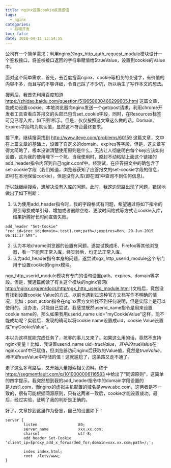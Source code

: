 ```yaml
---
title: nginx设置cookie点滴感悟
tags:
  - nginx
categories:
  - 后端开发
toc: false
date: 2018-04-11 13:54:55
---
```


公司有一个简单需求：利用nginx的ngx_http_auth_request_module模块设计一个鉴权接口，将鉴权接口返回的字符串赋值给$trueValue，设置到cookie的Value中。

面对这个简单需求，首先，去百度搜索nginx、cookie等相关的关键字，有价值的内容不多，而且写的不够详细，令自己踩了不少坑，所以萌生了写作本文的想法。

搜索后，我首先利用百度知道 https://zhidao.baidu.com/question/519658630466299605.html 这篇文章，能成功设置cookie。本地浏览器向nginx发送一个get/post请求，利用chrome开发者工具查看应答报文的头部已包含set_cookie字段，同时，在Resources标签可见已写入库，如下图1所示。但是，仅仅按照这文章这么做的话，Domain、Expires字段均为默认值，显然这不符合最终要求。

接下来，继续搜索找到 http://www.iteye.com/problems/60159 这篇文章，文中在上篇文章的基础上，设置了自定义的domain、expires等字段。但是，这文章写得太简略了，根本没讲清楚使用原则是什么，无法让人彻底明白每个key应该如何设置，这为我的使用埋下一个坑。当我使用时，原封不动粘贴上面这个链接的add_header指令内容到自己nginx.conf中。经测试，在应答报文中的确包含了set-cookie字段（我们知道，浏览器获知了应答报文的set-cookie字段的信息，即可在本地保留cookie），但是没有入库(即在图1中查询不到任何信息)。

所以就继续搜索，想解决没有入库的问题。此时，我这边思路出现了问题，错误地做出了如下判断：

1. 认为使用add_header指令时，我的字段格式有问题，希望通过将如下指令的双引号换成单引号、增加或者删除空格、更改时间格式等方式让cookie入库，结果折腾好长时间宣告失败。

```
add_header "Set-Cookie" "rec_id=$rec_id;domain=.test1.com;path=/;expires=Mon, 29-Jun-2015 06:11:17 GMT";
```

2. 认为本地chrome浏览器的设置有问题，遂尝试换成IE、Firefox等其他浏览器，看一下能否正常入库，经实验后，均无法正常入库。
3. 认为add_header指令本身的问题，遂尝试ngx_http_userid_module这个专门用于设置cookie的nginx模块。

ngx_http_userid_module模块有专门的语句设置path、expires、domain等字段。但是，我通篇阅读了有关这个模块的nginx官网( http://nginx.org/en/docs/http/ngx_http_userid_module.html )文档后，竟然没有找到设置cookie Value的方式。以前也遇到过这种官方文档写作不明确的情况，比如：post_action指令在nginx官方文档找不到任何说明，但是实际上是可以使用的。没办法，只能自己尝试。我感觉既然userid_name指令是用来设置cookie name的，那么如果我用userid_name uid="myCookieValue"这样，能不能成功呢？实验后，发现的确可以将cookie name设置成uid，cookie Value设置成"myCookieValue"。

本以为这样就能完成任务了，坑爹的事儿又来了。如果这么用的话，竟然不支持nginx变量！比如，我设置userid_name uid=$trueValue，其中的$trueValue在nginx.conf中已赋值，但浏览器访问nginx后获取的Value值，竟然是$trueValue，而不是$trueValue中存储的值！这就尴尬了，这条路又走不通了。

走了这么多弯路后，又开始大量搜索相关资料。终于 https://segmentfault.com/q/1010000006116583 中给出了"同源原则"，这简单的四字提示。我突然想到我的add_header指令中的domain字段设置的是.test1.com，而nginx的虚拟主机配置的域名是www.abc.com，这两者是不一致的，很有可能根据同源原则，只有这两者一致后，cookie才能设置成功。最后，经过实验，证明了我的判断是正确的。

好了，文章抄到这里作为备忘，自己的设置如下：

```
server {
        listen                  80;
        server_name             xxx.xx.com;
        charset                 utf-8;
        add_header Set-Cookie   'client_ip=$proxy_add_x_forwarded_for;domain=xxx.xx.com;path=/;';

        index index.html;
        root  /letv/www;
}
```
